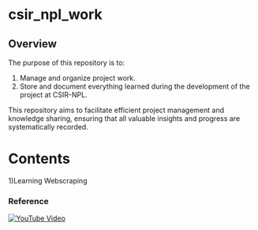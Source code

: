 # csir_npl_work
## Overview
The purpose of this repository is to:
1. Manage and organize project work.
2. Store and document everything learned during the development of the project at CSIR-NPL.

This repository aims to facilitate efficient project management and knowledge sharing, ensuring that all valuable insights and progress are systematically recorded.

# Contents
1)Learning Webscraping 
  ### Reference
   [![YouTube Video](https://i.ytimg.com/vi/2hPCX-p_X8Q/hq720.jpg)](https://www.youtube.com/watch?v=2hPCX-p_X8Q)
